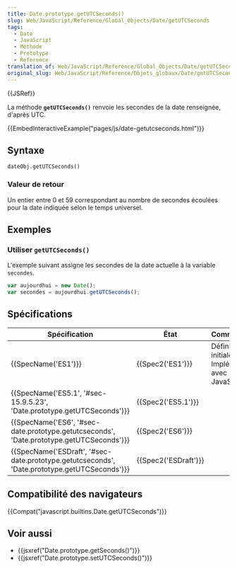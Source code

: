 ```yaml
---
title: Date.prototype.getUTCSeconds()
slug: Web/JavaScript/Reference/Global_Objects/Date/getUTCSeconds
tags:
  - Date
  - JavaScript
  - Méthode
  - Prototype
  - Reference
translation_of: Web/JavaScript/Reference/Global_Objects/Date/getUTCSeconds
original_slug: Web/JavaScript/Reference/Objets_globaux/Date/getUTCSeconds
---
```

{{JSRef}}

La méthode **`getUTCSeconds()`** renvoie les secondes de la date renseignée, d'après UTC.

{{EmbedInteractiveExample("pages/js/date-getutcseconds.html")}}

## Syntaxe

    dateObj.getUTCSeconds()

### Valeur de retour

Un entier entre 0 et 59 correspondant au nombre de secondes écoulées pour la date indiquée selon le temps universel.

## Exemples

### Utiliser `getUTCSeconds()`

L'exemple suivant assigne les secondes de la date actuelle à la variable `secondes`.

```js
var aujourdhui = new Date();
var secondes = aujourdhui.getUTCSeconds();
```

## Spécifications

| Spécification                                                                                                                | État                         | Commentaires                                          |
| ---------------------------------------------------------------------------------------------------------------------------- | ---------------------------- | ----------------------------------------------------- |
| {{SpecName('ES1')}}                                                                                                     | {{Spec2('ES1')}}         | Définition initiale. Implémentée avec JavaScript 1.3. |
| {{SpecName('ES5.1', '#sec-15.9.5.23', 'Date.prototype.getUTCSeconds')}}                             | {{Spec2('ES5.1')}}     |                                                       |
| {{SpecName('ES6', '#sec-date.prototype.getutcseconds', 'Date.prototype.getUTCSeconds')}}         | {{Spec2('ES6')}}         |                                                       |
| {{SpecName('ESDraft', '#sec-date.prototype.getutcseconds', 'Date.prototype.getUTCSeconds')}} | {{Spec2('ESDraft')}} |                                                       |

## Compatibilité des navigateurs

{{Compat("javascript.builtins.Date.getUTCSeconds")}}

## Voir aussi

- {{jsxref("Date.prototype.getSeconds()")}}
- {{jsxref("Date.prototype.setUTCSeconds()")}}
